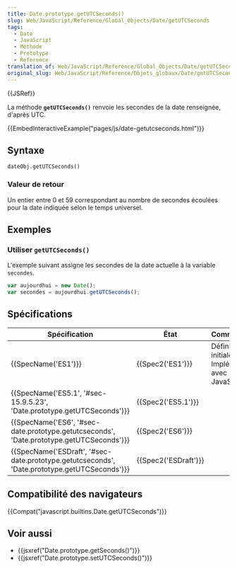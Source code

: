 ```yaml
---
title: Date.prototype.getUTCSeconds()
slug: Web/JavaScript/Reference/Global_Objects/Date/getUTCSeconds
tags:
  - Date
  - JavaScript
  - Méthode
  - Prototype
  - Reference
translation_of: Web/JavaScript/Reference/Global_Objects/Date/getUTCSeconds
original_slug: Web/JavaScript/Reference/Objets_globaux/Date/getUTCSeconds
---
```

{{JSRef}}

La méthode **`getUTCSeconds()`** renvoie les secondes de la date renseignée, d'après UTC.

{{EmbedInteractiveExample("pages/js/date-getutcseconds.html")}}

## Syntaxe

    dateObj.getUTCSeconds()

### Valeur de retour

Un entier entre 0 et 59 correspondant au nombre de secondes écoulées pour la date indiquée selon le temps universel.

## Exemples

### Utiliser `getUTCSeconds()`

L'exemple suivant assigne les secondes de la date actuelle à la variable `secondes`.

```js
var aujourdhui = new Date();
var secondes = aujourdhui.getUTCSeconds();
```

## Spécifications

| Spécification                                                                                                                | État                         | Commentaires                                          |
| ---------------------------------------------------------------------------------------------------------------------------- | ---------------------------- | ----------------------------------------------------- |
| {{SpecName('ES1')}}                                                                                                     | {{Spec2('ES1')}}         | Définition initiale. Implémentée avec JavaScript 1.3. |
| {{SpecName('ES5.1', '#sec-15.9.5.23', 'Date.prototype.getUTCSeconds')}}                             | {{Spec2('ES5.1')}}     |                                                       |
| {{SpecName('ES6', '#sec-date.prototype.getutcseconds', 'Date.prototype.getUTCSeconds')}}         | {{Spec2('ES6')}}         |                                                       |
| {{SpecName('ESDraft', '#sec-date.prototype.getutcseconds', 'Date.prototype.getUTCSeconds')}} | {{Spec2('ESDraft')}} |                                                       |

## Compatibilité des navigateurs

{{Compat("javascript.builtins.Date.getUTCSeconds")}}

## Voir aussi

- {{jsxref("Date.prototype.getSeconds()")}}
- {{jsxref("Date.prototype.setUTCSeconds()")}}
